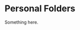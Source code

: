 [title]: # (Personal Folders)
[tags]: # (XXX)
[priority]: # (3769)
# Personal Folders
Something here.

